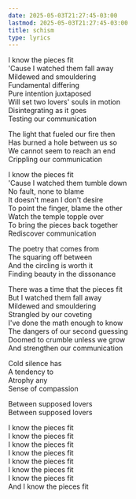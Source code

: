 ```yaml
---
date: 2025-05-03T21:27:45-03:00
lastmod: 2025-05-03T21:27:45-03:00
title: schism
type: lyrics
---
```

I know the pieces fit  
'Cause I watched them fall away  
Mildewed and smouldering  
Fundamental differing  
Pure intention juxtaposed  
Will set two lovers' souls in motion  
Disintegrating as it goes  
Testing our communication

The light that fueled our fire then  
Has burned a hole between us so  
We cannot seem to reach an end  
Crippling our communication

I know the pieces fit  
'Cause I watched them tumble down  
No fault, none to blame  
It doesn't mean I don't desire  
To point the finger, blame the other  
Watch the temple topple over  
To bring the pieces back together  
Rediscover communication

The poetry that comes from  
The squaring off between  
And the circling is worth it  
Finding beauty in the dissonance

There was a time that the pieces fit  
But I watched them fall away  
Mildewed and smouldering  
Strangled by our coveting  
I've done the math enough to know  
The dangers of our second guessing  
Doomed to crumble unless we grow  
And strengthen our communication

Cold silence has  
A tendency to  
Atrophy any  
Sense of compassion

Between supposed lovers  
Between supposed lovers

I know the pieces fit  
I know the pieces fit  
I know the pieces fit  
I know the pieces fit  
I know the pieces fit  
I know the pieces fit  
I know the pieces fit  
And I know the pieces fit
